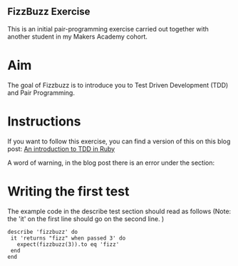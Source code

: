 ## FizzBuzz Exercise ##

This is an initial pair-programming exercise carried out together with another student in my Makers Academy cohort.

# Aim
The goal of Fizzbuzz is to introduce you to Test Driven Development (TDD) and Pair Programming.

# Instructions

If you want to follow this exercise, you can find a version of this on this blog post: [An introduction to TDD in Ruby](https://blog.makersacademy.com/an-introduction-to-tdd-in-ruby-72f0a8536509)

A word of warning, in the blog post there is an error under the section:
# Writing the first test

The example code in the describe test section should read as follows (Note: the 'it' on the first line should go on the second line. )

```shell
describe 'fizzbuzz' do
 it 'returns "fizz" when passed 3' do
   expect(fizzbuzz(3)).to eq 'fizz'
 end
end
```

